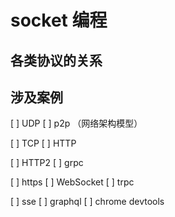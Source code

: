 # socket 编程

## 各类协议的关系

## 涉及案例

[ ] UDP
[ ] p2p （网络架构模型）

[ ] TCP
[ ] HTTP

[ ] HTTP2
[ ] grpc

[ ] https
[ ] WebSocket
[ ] trpc

[ ] sse
[ ] graphql
[ ] chrome devtools
